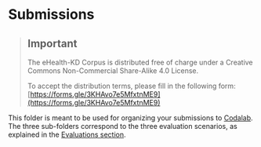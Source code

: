 # Submissions

> ## Important
> The eHealth-KD Corpus is distributed free of charge under a Creative Commons Non-Commercial Share-Alike 4.0 License.
>
> To accept the distribution terms, please fill in the following form:
> [https://forms.gle/3KHAvo7e5MfxtnME9](https://forms.gle/3KHAvo7e5MfxtnME9)
>

This folder is meant to be used for organizing your submissions to [Codalab](https://competitions.codalab.org/competitions/21781).
The three sub-folders correspond to the three evaluation scenarios, as explained in the [Evaluations section](../../docs/pages/evaluation.md).
